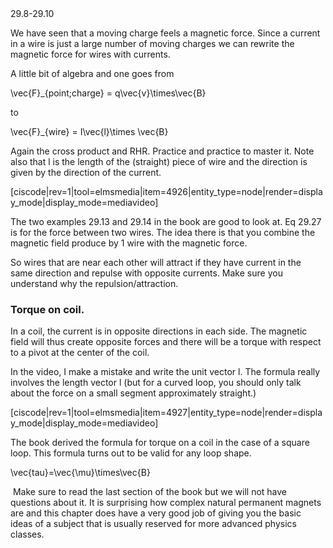 <stop-note title="Read Knight 4ed" icon="stopnoteicons:book-icon">
<span slot="message">29.8-29.10</span>
</stop-note>


We have seen that a moving charge feels a magnetic force. Since a current in a wire is just a large number of moving charges we can rewrite the magnetic force for wires with currents. 

 A little bit of algebra and one goes from 
 
 <lrn-math> \vec{F}_{point\;charge} = q\vec{v}\times\vec{B} </lrn-math>
 
 to

<lrn-math>\vec{F}_{wire} = I\vec{l}\times \vec{B} </lrn-math>

<lrndesign-sidenote label="Instructor Note" icon="bookmark" bg-color="#c2e5f2">
Again the cross product and RHR. Practice and practice to master it. Note also that l is the length of the (straight) piece of wire and the direction is given by the direction of the current. 
</lrndesign-sidenote>

[ciscode|rev=1|tool=elmsmedia|item=4926|entity_type=node|render=display_mode|display_mode=mediavideo]

The two examples 29.13 and 29.14 in the book are good to look at. Eq 29.27 is for the force between two wires. The idea there is that you combine the magnetic field produce by 1 wire with the magnetic force. 

So wires that are near each other will attract if they have current in the same direction and repulse with opposite currents. Make sure you understand why the repulsion/attraction. 

### Torque on coil. 

In a coil, the current is in opposite directions in each side. The magnetic field will thus create opposite forces and there will be a torque with respect to a pivot at the center of the coil. 

<lrndesign-sidenote label="Instructor Note" icon="bookmark" bg-color="#c2e5f2">
In the video, I make a mistake and write the unit vector l. The formula really involves the length vector l (but for a curved loop, you should only talk about the force on a small segment approximately straight.) 
</lrndesign-sidenote>

[ciscode|rev=1|tool=elmsmedia|item=4927|entity_type=node|render=display_mode|display_mode=mediavideo]

The book derived the formula for torque on a coil in the case of a square loop. This formula turns out to be valid for any loop shape. 

<lrn-math>\vec{tau}=\vec{\mu}\times\vec{B} </lrn-math>

<lrndesign-sidenote label="Instructor Note" icon="bookmark" bg-color="#c2e5f2">
 Make sure to read the last section of the book but we will not have questions about it. It is surprising how complex natural permanent magnets are and this chapter does have a very good job of giving you the basic ideas of a subject that is usually reserved for more advanced physics classes. 
</lrndesign-sidenote>
